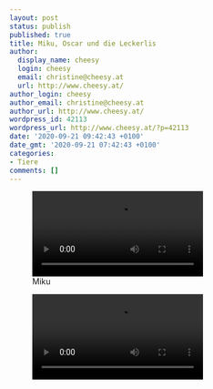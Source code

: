 ```yaml
---
layout: post
status: publish
published: true
title: Miku, Oscar und die Leckerlis
author:
  display_name: cheesy
  login: cheesy
  email: christine@cheesy.at
  url: http://www.cheesy.at/
author_login: cheesy
author_email: christine@cheesy.at
author_url: http://www.cheesy.at/
wordpress_id: 42113
wordpress_url: http://www.cheesy.at/?p=42113
date: '2020-09-21 09:42:43 +0100'
date_gmt: '2020-09-21 07:42:43 +0100'
categories:
- Tiere
comments: []
---
```

<!-- wp:video -->
<figure class="wp-block-video"><video controls src="{% link /download/Videos/Miku%20Leckerli.mp4 %}"></video><br>
<figcaption>Miku</figcaption>
</figure>
<!-- /wp:video -->
<!-- wp:video -->
<figure class="wp-block-video"><video controls src="{% link /download/Videos/Oscar%20Leckerli.mp4 %}"></video></figure>
<!-- /wp:video -->
